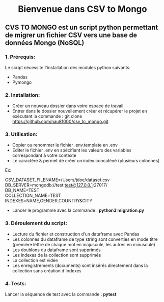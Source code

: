 
<h1 style="text-align:center;">Bienvenue dans CSV to Mongo</h1>


## CVS TO MONGO est un script python permettant de migrer un fichier CSV vers une base de données Mongo (NoSQL)

### 1. Prérequis: 

Le script nécessite l'installation des modules python suivants:

- Pandas
- Pymongo

### 2. Installation:

- Créer un nouveau dossier dans votre espace de travail
- Entrer dans le dossier nouvellement créer et récupérer le projet en exécutant la commande : git clone https://github.com/nau81000/csv_to_mongo.git

### 3. Utilisation:

- Copier ou renommer le fichier .env.template en .env
- Editer le fichier .env en spécifiant les valeurs des variables correspondant à votre contexte
- Le caractère & permet de créer un index concaténé (plusieurs colonnes)

Ex:

CSV_DATASET_FILENAME=/Users/jdoe/dataset.csv<BR>
DB_SERVER=mongodb://test:test@127.0.0.1:27017/<BR>
DB_NAME=TEST<BR>
COLLECTION_NAME=TEST<BR>
INDEXES=NAME,GENDER,COUNTRY&CITY

- Lancer le programme avec la commande : **python3 migration.py**

### 3. Déroulement du script:

- Lecture du fichier et construction d'un dataframe avec Pandas
- Les colonnes du dataframe de type string sont converties en mode titre (première lettre de chaque mot en majuscule, les autres en minuscule)
- Les doublons du dataframe sont supprimés
- Les indexes de la collection sont supprimés
- La collection est vidée
- Les enregistrements (documents) sont insérés directement dans la collection sans création d'indexes

### 4. Tests:

Lancer la séquence de test avec la commande : **pytest** 
